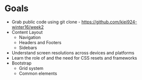 # Goals

* Grab public code using git clone - https://github.com/kiei924-winter16/week2
* Content Layout
  * Navigation
  * Headers and Footers
  * Sidebars
* Understand screen resolutions across devices and platforms
* Learn the role of and the need for CSS resets and frameworks
* Bootstrap
  * Grid system
  * Common elements


